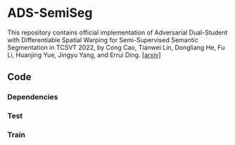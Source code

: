# ADS-SemiSeg
This repository contains official implementation of Adversarial Dual-Student with Differentiable Spatial Warping for Semi-Supervised Semantic Segmentation in TCSVT 2022, by Cong Cao, Tianwei Lin, Dongliang He, Fu Li, Huanjing Yue, Jingyu Yang, and Errui Ding. [[arxiv]](https://arxiv.org/abs/2203.02792)

## Code

### Dependencies

### Test

### Train
